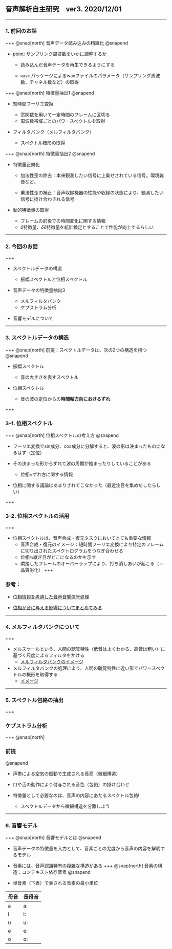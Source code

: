 ## 音声解析自主研究　ver3. 2020/12/01
---
### 1. 前回のお話
+++
@snap[north]
音声データ読み込みの精緻化
@snapend

- point: サンプリング周波数をいかに調整するか

  - 読み込んだ音声データを再生できるようにする

  - `wave` パッケージによるwavファイルのパラメータ（サンプリング周波数、チャネル数など）の取得

+++
@snap[north]
特徴量抽出1
@snapend

- 短時間フーリエ変換
  
  - 窓関数を用いて一定時間のフレームに区切る
  - 周波数帯域ごとのパワースペクトルを取得

- フィルタバンク（メルフィルタバンク）

  - スペクトル概形の取得

+++
@snap[north]
特徴量抽出2
@snapend

- 特徴量正規化

  - 加法性歪の除去：本来観測したい信号に上乗せされている信号。環境雑音など。
  
  - 乗法性歪の補正：音声収録機器の性能や収録の状態により、観測したい信号に掛け合わされる信号

- 動的特徴量の取得

  - フレームの前後での時間変化に関する情報
  - $\delta$特徴量、$\delta\delta$特徴量を統計検定とすることで性能が向上するらしい

---
### 2. 今回のお話
+++
- スペクトルデータの構造

  - 振幅スペクトルと位相スペクトル

- 音声データの特徴量抽出3

  - メルフィルタバンク
  - ケプストラム分析

- 音響モデルについて

---
### 3. スペクトルデータの構造
+++
@snap[north]
前提：スペクトルデータは、次の2つの構造を持つ
@snapend

- 振幅スペクトル
  - 音の大きさを表すスペクトル

- 位相スペクトル
  - 音の波の定位からの**時間軸方向におけるずれ**
  
+++
### 3-1. 位相スペクトル 
+++
@snap[north]
位相スペクトルの考え方
@snapend

- フーリエ変換でsin成分、cos成分に分解すると、波の形は決まったものになるはず（定位）

- その決まった形からずれて波の周期が始まったりしていることがある
  - 位相=ずれ方に関する情報

- 位相に関する議論はあまりされてこなかった（最近注目を集めだしたらしい）

+++
### 3-2. 位相スペクトルの活用 
+++
- 位相スペクトルは、音声合成・復元タスクにおいてとても重要な情報
    - 音声合成・復元のイメージ：短時間フーリエ変換により特定のフレームに切り出されたスペクトログラムをつなぎ合わせる
    - 位相≒継ぎ目がどこになるのかを示す
    - 隣接したフレームのオーバーラップにより、打ち消しあいが起こる（＝品質劣化）
+++
### 参考：

- [位相情報を考慮した音声音響信号処理](https://www.jstage.jst.go.jp/article/jasj/75/3/75_125/_pdf)

- [位相が音に与える影響についてまとめてみる](https://audio-seion.com/phase-description/)

---
### 4. メルフィルタバンクについて
+++
- メルスケールという、人間の聴覚特性（低音はよくわかる、高音は粗い）に基づく尺度によるフィルタをかける
  - [メルフィルタバンクのイメージ](https://qiita.com/tmtakashi_dist/items/eecb705ea48260db0b62)
- メルフィルタバンクの処理により、人間の聴覚特性に近い形でパワースペクトルの概形を取得する
  - [イメージ](http://abcpedia.acoustics.jp/acoustic_feature_2.pdf)
---
### 5. スペクトル包絡の抽出
+++
### ケプストラム分析
+++
@snap[north]
### 前提
@snapend

- 声帯による空気の振動で生成される音高（微細構造）

- 口や舌の動作により付与される音色（包絡）の掛け合わせ

- 特徴量として必要なのは、音声の内容にあたるスペクトル包絡!
    - スペクトルデータから微細構造を分離しよう
---
### 6. 音響モデル
+++
@snap[north]
音響モデルとは
@snapend
- 音声データの特徴量を入力として、音素ごとの尤度から音声の内容を解明するモデル
- 音素には、音声認識特有の複雑な構造がある
+++
@snap[north]
音素の構造：コンテキスト依存音素
@snapend

- 単音素（下表）で表される音素の最小単位

| 母音 | 長母音 |
| --- | ----- | 
|  a  |   a:  |
|  i  |   i:  |
|  u  |   u:  |
|  e  |   e:  |
|  o  |   o:  |










